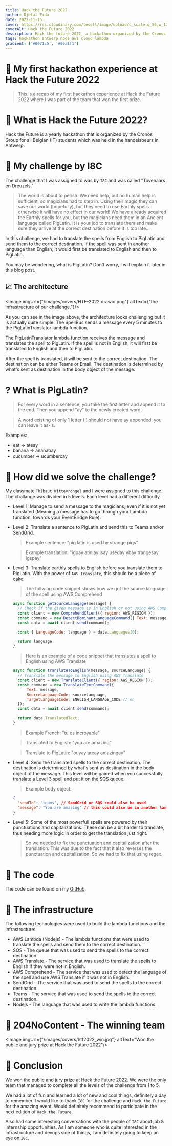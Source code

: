 ```yaml
---
title: Hack the Future 2022
author: Djelal Fida
date: 2022-11-15
cover: https://res.cloudinary.com/tesell/image/upload/c_scale,q_56,w_1279/v1672451642/blog/htf2022_byiyvr.webp
coverAlt: Hack the Future 2022
description: Hack the future 2022, a hackathon organized by the Cronos Group.
tags: hackathon antwerp node aws cloud lambda
gradient: ['#0071c5', '#00a1f1']
---
```


<script>
    import Image from '$lib/components/Image.svelte';
    import PigLatin from '$lib/components/PigLatin.svelte';
    import File from '$lib/components/File.svelte';
</script>

# 🚀 My first hackathon experience at Hack the Future 2022

> This is a recap of my first hackathon experience at Hack the Future 2022 where I was part of the team that won the first prize.

# 🔭 What is Hack the Future 2022?

Hack the Future is a yearly hackathon that is organized by the Cronos Group for all Belgian (IT) students which was held in the handelsbeurs in Antwerp.

# 🪪 My challenge by I8C

The challenge that I was assigned to was by `I8C` and was called "Tovenaars en Dreuzels."

> The world is about to perish. We need help, but no human help is sufficient, so magicians had to step in. Using their magic they can save our world (hopefully), but they need to use Earthly spells otherwise it will have no effect in our world! We have already acquired the Earthly spells for you, but the magicians need them in an Ancient language called PigLatin. It is your job to translate them and make sure they arrive at the correct destination before it is too late...

In this challenge, we had to translate the spells from English to PigLatin and send them to the correct destination.
If the spell was sent in another language than English, it would first be translated to English and then to PigLatin.

You may be wondering, what is PigLatin? Don't worry, I will explain it later in this blog post.

## 📈 The architecture

<Image imgUrl={"/images/covers/HTF-2022.drawio.png"} altText={"the infrastructure of our challenge."}/>

As you can see in the image above, the architecture looks challenging but it is actually quite simple. The SpellBus sends a message every 5 minutes to the PigLatinTranslator lambda function.

The PigLatinTranslator lambda function receives the message and translates the spell to PigLatin. If the spell is not in English, it will first be translated to English and then to PigLatin.

After the spell is translated, it will be sent to the correct destination. The destination can be either Teams or Email. The destination is determined by what's sent as destination in the body object of the message.

# ? What is PigLatin?

> For every word in a sentence, you take the first letter and append it to the end.
> Then you append "ay" to the newly created word.

> A word existing of only 1 letter (I) should not have ay appended, you can leave it as-is.

Examples:

- eat -> ateay
- banana -> ananabay
- cucumber -> ucumbercay

# 🤔 How did we solve the challenge?

My classmate `Thibaut Wittevrongel` and I were assigned to this challenge. The challange was divided in 5 levels. Each level had a different difficulty.

- Level 1: Manage to send a message to the magicians, even if it is not yet translated (Meaning a message has to go through your Lambda function, towards your EventBridge Rule).
- Level 2: Translate a sentence to PigLatin and send this to Teams and/or SendGrid.

  > Example sentence: "pig latin is used by strange pigs"

  > Example translation: "igpay atinlay isay useday ybay trangesay igspay"

- Level 3: Translate earthly spells to English before you translate them to PigLatin. With the power of `AWS Translate`, this should be a piece of cake.

  > The follwing code snippet shows how we got the source language of the spell using AWS Comprehend

  <File fileName="lambda" fileType="js" />

  ```javascript
  async function getSourceLanugage(message) {
  	// Check if the given message is in English or not using AWS Comprehend
  	const client = new ComprehendClient({ region: AWS_REGION });
  	const command = new DetectDominantLanguageCommand({ Text: message });
  	const data = await client.send(command);

  	const { LanguageCode: language } = data.Languages[0];

  	return language;
  }
  ```

  > Here is an example of a code snippet that translates a spell to English using AWS Translate

  <File fileName="lambda" fileType="js" />

  ```javascript
  async function translateToEnglish(message, sourceLanguage) {
  	// Translate the message to English using AWS Translate
  	const client = new TranslateClient({ region: AWS_REGION });
  	const command = new TranslateTextCommand({
  		Text: message,
  		SourceLanguageCode: sourceLanguage,
  		TargetLanguageCode: ENGLISH_LANGUAGE_CODE // en
  	});
  	const data = await client.send(command);

  	return data.TranslatedText;
  }
  ```

  > Example French: "tu es incroyable"

  > Translated to English: "you are amazing"

  > Translate to PigLatin: "ouyay areay amazingay"

- Level 4: Send the translated spells to the correct destination. The destination is determined by what's sent as destination in the body object of the message. This level will be gained when you successfully translate a Level 3 spell and put it on the SQS queue.

  > Example body object:

  <File fileName="json" fileType="json" />

  ```json
  {
  	"sendTo": "teams", // SendGrid or SQS could also be used
  	"message": "You are amazing" // this could also be in another language than English (e.g. French) and will be translated to English first
  }
  ```

- Level 5: Some of the most powerfull spells are powered by their punctuations and capitalizations.
  These can be a bit harder to translate, thus needing more logic in order to get the translation just right.

  > So we needed to fix the punctuation and capitalization after the translation. This was due to the fact that it also reverses the punctuation and capitalization. So we had to fix that using regex.

  <PigLatin />

# 📝 The code

The code can be found on my [GitHub](https://github.com/djelalfida/nodejs-htf).

# 🤯 The infrastructure

The following technologies were used to build the lambda functions and the infrastructure:

- AWS Lambda (Nodejs) - The lambda functions that were used to translate the spells and send them to the correct destination.
- SQS - The queue that was used to send the spells to the correct destination.
- AWS Translate - The service that was used to translate the spells to English if they were not in English.
- AWS Comprehend - The service that was used to detect the language of the spell and use AWS Translate if it was not in English.
- SendGrid - The service that was used to send the spells to the correct destination.
- Teams - The service that was used to send the spells to the correct destination.
- Nodejs - The language that was used to write the lambda functions.

# 🎉 204NoContent - The winning team

<Image imgUrl={"/images/covers/htf2022_win.jpg"} altText="Won the public and jury prize at Hack the Future 2022"/>

# 📝 Conclusion

We won the public and jury prize at Hack the Future 2022. We were the only team that managed to complete all the levels of the challenge from 1 to 5.

We had a lot of fun and learned a lot of new and cool things, definitely a day to remember. I would like to thank `I8C` for the challenge and `Hack the Future` for the amazing event. Would definitely recommend to participate in the next edition of `Hack the Future`.

Also had some interesting conversations with the people of `I8C` about job & internship opportunities. As I am someone who is quite interested in the infrastructure and devops side of things, I am definitely going to keep an eye on `I8C`.
